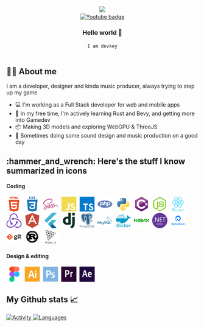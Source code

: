 <div id="header" align="center">
    <img src="https://github.com/Devkeystuff/devkey/blob/master/devkey-rotate.gif" width="200" />
    <div id="badges">
        <a href="https://www.youtube.com/channel/UCWDGpdPtIXArZZTJrSfXqmw">
            <img src="https://shields.io/badge/youtube-red?logo=youtube&logoColor=white&style=for-the-badge" alt="Youtube badge" />
        </a>
    </div>
    <h3>Hello world 👋</h3>
    <code>I am devkey</code>
    <br /> 
    <br /> 
<!--     <img src="https://media.giphy.com/media/Vbtc9VG51NtzT1Qnv1/giphy.gif" width="200" /> -->
</div>

<div>
    <h2>👨‍💻 About me</h2>
    <p>I am a developer, designer and kinda music producer, always trying to step up my game</p>
    <ul>
        <li>💻 I'm working as a Full Stack developer for web and mobile apps</li>
        <li>👾 In my free time, I'm actively learning Rust and Bevy, and getting more into Gamedev</li>
        <li>📦 Making 3D models and exploring WebGPU & ThreeJS</li>
        <li>🎵 Sometimes doing some sound design and music production on a good day</li>
    </ul>
</div>

<div id="icons">
    <h2>:hammer_and_wrench: Here's the stuff I know summarized in icons</h2>
    <h4>Coding</h4>
    <div>
        <img src="https://github.com/devicons/devicon/blob/master/icons/html5/html5-plain-wordmark.svg" title="HTML" width="40" height="40" alt="HTML"/>&nbsp; 
        <img src="https://github.com/devicons/devicon/blob/master/icons/css3/css3-plain-wordmark.svg" title="CSS" width="40" height="40" alt="CSS"/>&nbsp; 
        <img src="https://github.com/devicons/devicon/blob/master/icons/sass/sass-original.svg" title="Sass" width="40" height="40" alt="Sass"/>&nbsp; 
        <img src="https://github.com/devicons/devicon/blob/master/icons/javascript/javascript-plain.svg" title="Javascript" width="40" height="40" alt="Javascript"/>&nbsp; 
        <img src="https://github.com/devicons/devicon/blob/master/icons/typescript/typescript-original.svg" title="Typescript" width="40" height="40" alt="Typescript"/>&nbsp; 
        <img src="https://github.com/devicons/devicon/blob/master/icons/php/php-plain.svg" title="Php" width="40" height="40" alt="Php"/>&nbsp; 
        <img src="https://github.com/devicons/devicon/blob/master/icons/python/python-original.svg" title="Python" width="40" height="40" alt="Python"/>&nbsp; 
        <img src="https://github.com/devicons/devicon/blob/master/icons/csharp/csharp-original.svg" title="C#" width="40" height="40" alt="C#"/>&nbsp; 
        <img src="https://github.com/devicons/devicon/blob/master/icons/nodejs/nodejs-original.svg" title="Node" width="40" height="40" alt="Node"/>&nbsp; 
        <img src="https://github.com/devicons/devicon/blob/master/icons/react/react-original-wordmark.svg" title="React" width="40" height="40" alt="React"/>&nbsp; 
        <img src="https://github.com/devicons/devicon/blob/master/icons/redux/redux-original.svg" title="Redux" width="40" height="40" alt="Redux"/>&nbsp; 
        <img src="https://github.com/devicons/devicon/blob/master/icons/angularjs/angularjs-plain.svg" title="Angular" width="40" height="40" alt="Angular"/>&nbsp; 
        <img src="https://github.com/devicons/devicon/blob/master/icons/flutter/flutter-original.svg" title="Flutter" width="40" height="40" alt="Flutter"/>&nbsp; 
        <img src="https://github.com/devicons/devicon/blob/master/icons/django/django-plain.svg" title="Django" width="40" height="40" alt="Django"/>&nbsp; 
        <img src="https://github.com/devicons/devicon/blob/master/icons/postgresql/postgresql-plain-wordmark.svg" title="PostgreSQL" width="40" height="40" alt="PostgreSQL"/>&nbsp; 
        <img src="https://github.com/devicons/devicon/blob/master/icons/mysql/mysql-plain-wordmark.svg" title="MySQL" width="40" height="40" alt="MySQL"/>&nbsp; 
        <img src="https://github.com/devicons/devicon/blob/master/icons/docker/docker-plain-wordmark.svg" title="Docker" width="40" height="40" alt="Docker"/>&nbsp; 
        <img src="https://github.com/devicons/devicon/blob/master/icons/nginx/nginx-original.svg" title="Nginx" width="40" height="40" alt="Nginx"/>&nbsp; 
        <img src="https://github.com/devicons/devicon/blob/master/icons/dotnetcore/dotnetcore-original.svg" title=".NET Core" width="40" height="40" alt=".NET Core"/>&nbsp; 
        <img src="https://github.com/devicons/devicon/blob/master/icons/digitalocean/digitalocean-original-wordmark.svg" title="Digital Ocean" width="40" height="40" alt="Digital Ocean"/>&nbsp; 
        <img src="https://github.com/devicons/devicon/blob/master/icons/git/git-original-wordmark.svg" title="Git" width="40" height="40" alt="Git"/>&nbsp; 
        <img src="https://github.com/devicons/devicon/blob/master/icons/rust/rust-plain.svg" title="Rust" width="40" height="40" alt="Rust"/>&nbsp; 
        <img src="https://github.com/devicons/devicon/blob/master/icons/threejs/threejs-original-wordmark.svg" title="ThreeJS" width="40" height="40" alt="ThreeJS"/>&nbsp; 
    </div>
    <h4>Design & editing</h4>
    <div>
        <img src="https://github.com/devicons/devicon/blob/master/icons/figma/figma-original.svg" title="Figma" width="40" height="40" alt="Figma"/>&nbsp; 
        <img src="https://github.com/devicons/devicon/blob/master/icons/illustrator/illustrator-plain.svg" title="Illustrator" width="40" height="40" alt="Illustrator"/>&nbsp; 
        <img src="https://github.com/devicons/devicon/blob/master/icons/photoshop/photoshop-plain.svg" title="Photoshop" width="40" height="40" alt="Photoshop"/>&nbsp; 
        <img src="https://github.com/devicons/devicon/blob/master/icons/premierepro/premierepro-plain.svg" title="Premiere Pro" width="40" height="40" alt="Premiere Pro"/>&nbsp; 
        <img src="https://github.com/devicons/devicon/blob/master/icons/aftereffects/aftereffects-plain.svg" title="After Effects" width="40" height="40" alt="After Effects"/>&nbsp; 
    </div>
</div>


<div id="stats">
    <h2>My Github stats 📈</h2>
    <a href="https://git.io/streak-stats">
        <img src="https://github-readme-streak-stats.herokuapp.com?user=Devkeystuff&theme=dark&hide_border=true&date_format=M%20j%5B%2C%20Y%5D" alt="Activity" height="200"          />
    </a>
    <a href="https://github.com/anuraghazra/github-readme-stats">
        <img src="https://github-readme-stats.vercel.app/api/top-langs/?username=devkeystuff&layout=compact&theme=dark&hide_border=true" alt="Languages" height="200" />
    </a>
</div>
